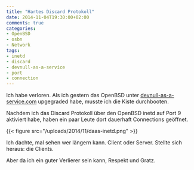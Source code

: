 ```yaml
---
title: "Hartes Discard Protokoll"
date: 2014-11-04T19:30:00+02:00
comments: true
categories:
- OpenBSD
- osbn
- Network
tags:
- inetd
- discard
- devnull-as-a-service
- port
- connection
---
```


Ich habe verloren. Als ich gestern das OpenBSD unter
[devnull-as-a-service.com](http://devnull-as-a-service.com) upgegraded habe,
musste ich die Kiste durchbooten.

Nachdem ich das Discard Protokoll über den OpenBSD inetd auf Port 9 aktiviert
habe, haben ein paar Leute dort dauerhaft Connections geöffnet.

{{< figure src="/uploads/2014/11/daas-inetd.png" >}}

Ich dachte, mal sehen wer längern kann. Client oder Server. Stellte sich heraus:
die Clients.

Aber da ich ein guter Verlierer sein kann, Respekt und Gratz.
